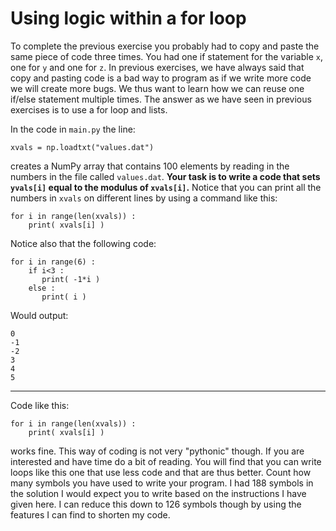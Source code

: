 # Using logic within a for loop

To complete the previous exercise you probably had to copy and paste the same piece of code three times.  You had one if statement for the variable `x`, one for `y` and one for `z`.  In previous exercises, we have always said that copy and pasting code is a bad way to program as if we write more code we will create more bugs.  We thus want to learn how we can reuse one if/else statement multiple times.  The answer as we have seen in previous exercises is to use a for loop and lists. 

In the code in `main.py` the line:

````
xvals = np.loadtxt("values.dat")
````

creates a NumPy array that contains 100 elements by reading in the numbers in the file called `values.dat`.  __Your task is to write a code that sets `yvals[i]` equal to the modulus of `xvals[i]`.__  Notice that you can print all the numbers in `xvals` on different lines by using a command like this:

````
for i in range(len(xvals)) :
    print( xvals[i] )
````

Notice also that the following code:

````
for i in range(6) :
    if i<3 : 
       print( -1*i )
    else :
       print( i )
````       

Would output:

````
0
-1
-2
3
4
5
````

****
Code like this:

````
for i in range(len(xvals)) :
    print( xvals[i] )
````

works fine.  This way of coding is not very "pythonic" though.  If you are interested and have time do a bit of reading.  You will find that you can write loops like this one that use less code and that are thus better.  Count how many symbols you have used to write your program.   I had 188 symbols in the solution I would expect you to write based on the instructions I have given here.  I can reduce this down to 126 symbols though by using the features I can find to shorten my code. 

    
